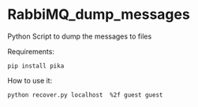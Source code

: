 # RabbiMQ_dump_messages
Python Script to dump the messages to files

Requirements:

```
pip install pika
```

How to use it:

```
python recover.py localhost  %2f guest guest

```
